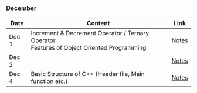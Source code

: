 
### December

|Date|Content|Link|
|---|---|---|
|Dec 1| Increment & Decrement Operator / Ternary Operator <br/>Features of Object Oriented Programming |[Notes](/Notes/December/001_Dec1/)|
|Dec 2|  |[Notes](/Notes/December/002_Dec2/)|
|Dec 4| Basic Structure of C++ (Header file, Main function etc.) |[Notes](/Notes/December/003_Dec4/)|
